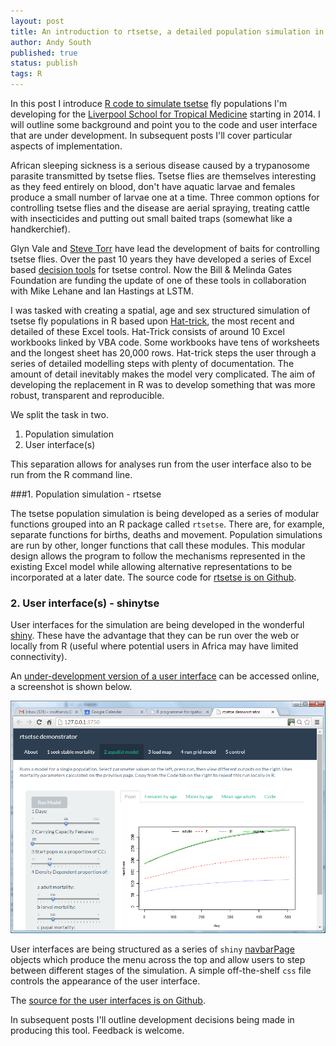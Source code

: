```yaml
---
layout: post
title: An introduction to rtsetse, a detailed population simulation in R
author: Andy South
published: true
status: publish
tags: R 
---
```

 
In this post I introduce [R code to simulate tsetse](https://github.com/AndySouth/rtsetse) fly populations I'm developing for the [Liverpool School for Tropical Medicine](http://www.lstmed.ac.uk/) starting in 2014. I will outline some background and point you to the code and user interface that are under development. In subsequent posts I'll cover particular aspects of implementation.
 
 
African sleeping sickness is a serious disease caused by a trypanosome parasite transmitted by tsetse flies. Tsetse flies are themselves interesting as they feed entirely on blood, don't have aquatic larvae and females produce a small number of larvae one at a time. Three common options for controlling tsetse flies and the disease are aerial spraying, treating cattle with insecticides and putting out small baited traps (somewhat like a handkerchief).  
 
 
Glyn Vale and [Steve Torr](http://www.lstmed.ac.uk/research/departments/staff-profiles/steve-torr/) have lead the development of baits for controlling tsetse flies. Over the past 10 years they have developed a series of Excel based [decision tools](http://www.tsetse.org/tools/index.html) for tsetse control. Now the Bill & Melinda Gates Foundation are funding the update of one of these tools in collaboration with Mike Lehane and Ian Hastings at LSTM.
 
 
I was tasked with creating a spatial, age and sex structured simulation of tsetse fly populations in R based upon [Hat-trick](http://www.tsetse.org/trick/index.html), the most recent and detailed of these Excel tools. Hat-Trick consists of around 10 Excel workbooks linked by VBA code. Some workbooks have tens of worksheets and the longest sheet has 20,000 rows. Hat-trick steps the user through a series of detailed modelling steps with plenty of documentation. The amount of detail inevitably makes the model very complicated. The aim of developing the replacement in R was to develop something that was more robust, transparent and reproducible.
 
 
We split the task in two.
 
1. Population simulation
2. User interface(s)
 
 
This separation allows for analyses run from the user interface also to be run from the R command line. 
 
 
###1. Population simulation - rtsetse
 
The tsetse population simulation is being developed as a series of modular functions grouped into an R package called `rtsetse`. There are, for example, separate functions for births, deaths and movement. Population simulations are run by other, longer functions that call these modules. This modular design allows the program to follow the mechanisms represented in the existing Excel model while allowing alternative representations to be incorporated at a later date. The source code for [rtsetse is on Github](https://github.com/AndySouth/rtsetse).
 
 
 
### 2. User interface(s) - shinytse
 
User interfaces for the simulation are being developed in the wonderful [shiny](http://shiny.rstudio.com/). These have the advantage that they can be run over the web or locally from R (useful where potential users in Africa may have limited connectivity). 
 
An [under-development version of a user interface](https://andysouth.shinyapps.io/shinytse7/) can be accessed online, a screenshot is shown below.
 
 
![shinytse UI screenshot](/images/shinytseUIpopOutput.png)
 
 
User interfaces are being structured as a series of `shiny` [navbarPage](http://shiny.rstudio.com/reference/shiny/latest/navbarPage.html) objects which produce the menu across the top and allow users to step between different stages of the simulation. A simple off-the-shelf `css` file controls the appearance of the user interface.  
 
 
The [source for the user interfaces is on Github](https://github.com/AndySouth/shinytse).
 
 
In subsequent posts I'll outline development decisions being made in producing this tool. Feedback is welcome.
 
 
 
 
